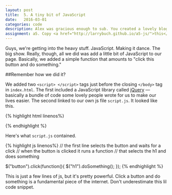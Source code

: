 ```yaml
---
layout: post
title:  5. A tiny bit of JavaScript
date:   2016-03-01
categories: code
description: Alex was gracious enough to sub. You created a lovely blog.
assignment: a5. Copy <a href="http://larrybuch.github.io/a5-js/">this</a> page exactly. We'll post it to our github pages site in class on March 8. In class, we pushed this repo up as <code>a5-new-yorker</code>.
---
```

Guys, we're getting into the heavy stuff. JavaScript. Making it dance. The big show. Really, though, all we did was add a little bit of JavaScript to our page. Basically, we added a simple function that amounts to "click this button and do something."

##Remember how we did it?

We added two `<script> </script>` tags just before the closing `</body>` tag in `index.html`. The first included a JavaScript library called [jQuery](https://code.jquery.com/) — basically a bundle of code some lovely people wrote for us to make our lives easier. The second linked to our own js file `script.js`. It looked like this.

{% highlight html linenos%}
  <script src="https://ajax.googleapis.com/ajax/libs/jquery/2.2.0/jquery.min.js"></script>
  <script src="script.js"></script>

</body>
{% endhighlight %}

Here's what `script.js` contained.

{% highlight js linenos%}
// the first line selects the button and waits for a click
// when the button is clicked it runs a function 
// that selects the h1 and does something

$("button").click(function(){
  $("h1").doSomething();
});
{% endhighlight %}

This is just a few lines of js, but it's pretty powerful. Click a button and do something is a fundamental piece of the internet. Don't underestimate this lil code snippet.